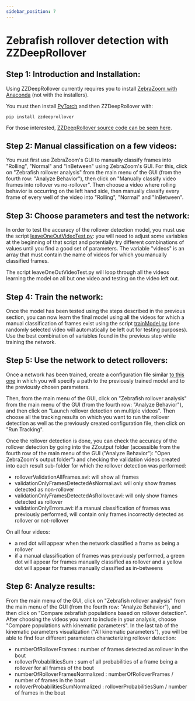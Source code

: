 ```yaml
---
sidebar_position: 7
---
```


# Zebrafish rollover detection with ZZDeepRollover


## Step 1: Introduction and Installation:

Using ZZDeepRollover currently requires you to install [ZebraZoom with Anaconda](../gettingStarted/installation#general-method) (not with the installers).

You must then install [PyTorch](https://pytorch.org/get-started/locally/) and then ZZDeepRollover with:

```
pip install zzdeeprollover
```

For those interested, [ZZDeepRollover source code can be seen here](https://github.com/oliviermirat/ZZDeepRollover).

## Step 2: Manual classification on a few videos:

You must first use ZebraZoom's GUI to manually classify frames into "Rolling", "Normal" and "InBetween" using ZebraZoom's GUI. For this, click on "Zebrafish rollover analysis" from the main menu of the GUI (from the fourth row: "Analyze Behavior"), then click on "Manually classify video frames into rollover vs no-rollover". Then choose a video where rolling behavior is occurring on the left hand side, then manually classify every frame of every well of the video into "Rolling", "Normal" and "InBetween".

## Step 3: Choose parameters and test the network:

In order to test the accuracy of the rollover detection model, you must use the script [leaveOneOutVideoTest.py](https://github.com/oliviermirat/ZZDeepRollover/blob/main/leaveOneOutVideoTest.py): you will need to adjust some variables at the beginning of that script and potentially try different combinations of values until you find a good set of parameters. The variable "videos" is an array that must contain the name of videos for which you manually classified frames.

The script leaveOneOutVideoTest.py will loop through all the videos learning the model on all but one video and testing on the video left out.

## Step 4: Train the network:

Once the model has been tested using the steps described in the previous section, you can now learn the final model using all the videos for which a manual classification of frames exist using the script [trainModel.py](https://github.com/oliviermirat/ZZDeepRollover/blob/main/trainModel.py) (one randomly selected video will automatically be left out for testing purposes). Use the best combination of variables found in the previous step while training the network.

## Step 5: Use the network to detect rollovers:

Once a network has been trained, create a configuration file similar [to this one](https://github.com/oliviermirat/ZebraZoom/blob/master/zebrazoom/rolloverDetectionConfiguration/rolloverDetection.json) in which you will specify a path to the previously trained model and to the previously chosen parameters.

Then, from the main menu of the GUI, click on "Zebrafish rollover analysis" from the main menu of the GUI (from the fourth row: "Analyze Behavior"), and then click on "Launch rollover detection on multiple videos". Then choose all the tracking results on which you want to run the rollover detection as well as the previously created configuration file, then click on "Run Tracking".

Once the rollover detection is done, you can check the accuracy of the rollover detection by going into the ZZoutput folder (accessible from the fourth row of the main menu of the GUI ("Analyze Behavior"): "Open ZebraZoom's output folder") and checking the validation videos created into each result sub-folder for which the rollover detection was performed:
- rolloverValidationAllFrames.avi: will show all frames
- validationOnlyFramesDetectedAsNormal.avi: will only show frames detected as non-rollover
- validationOnlyFramesDetectedAsRollover.avi: will only show frames detected as rollover
- validationOnlyErrors.avi: if a manual classification of frames was previously performed, will contain only frames incorrectly detected as rollover or not-rollover

On all four videos:
- a red dot will appear when the network classified a frame as being a rollover
-  if a manual classification of frames was previously performed, a green dot will appear for frames manually classified as rollover and a yellow dot will appear for frames manually classified as in-betweens

## Step 6: Analyze results:

From the main menu of the GUI, click on "Zebrafish rollover analysis" from the main menu of the GUI (from the fourth row: "Analyze Behavior"), and then click on "Compare zebrafish populations based on rollover detection". After choosing the videos you want to include in your analysis, choose "Compare populations with kinematic parameters". In the last tab of the kinematic parameters visualization ("All kinematic parameters"), you will be able to find four different parameters characterizing rollover detection:
- numberOfRolloverFrames : number of frames detected as rollover in the bout
- rolloverProbabilitiesSum : sum of all probabilities of a frame being a rollover for all frames of the bout
- numberOfRolloverFramesNormalized : numberOfRolloverFrames / number of frames in the bout
- rolloverProbabilitiesSumNormalized : rolloverProbabilitiesSum / number of frames in the bout
